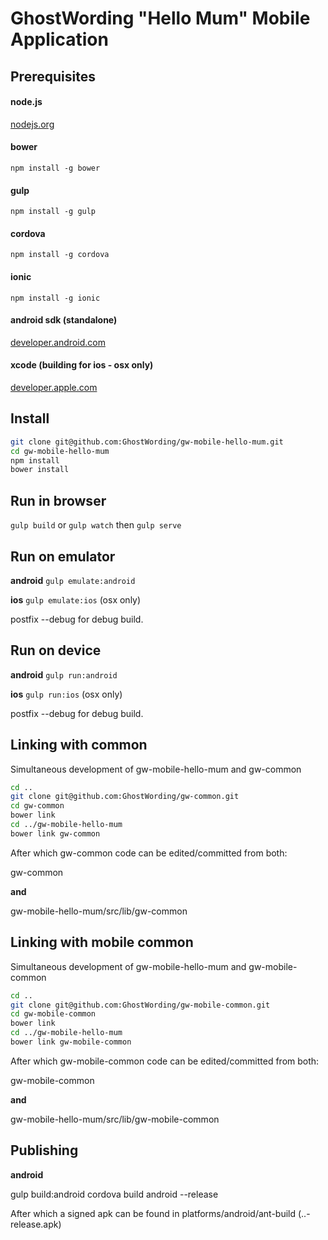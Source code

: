 GhostWording "Hello Mum" Mobile Application
===========================================

Prerequisites
-------------

#### node.js
[nodejs.org](http://nodejs.org)

#### bower
```npm install -g bower```

#### gulp
```npm install -g gulp```

#### cordova
```npm install -g cordova```

#### ionic
```npm install -g ionic```

#### android sdk (standalone)
[developer.android.com](https://developer.android.com/sdk/index.html?hl=i#download)

#### xcode (building for ios - osx only)
[developer.apple.com](https://developer.apple.com/xcode/downloads/)

Install
-------

```sh
git clone git@github.com:GhostWording/gw-mobile-hello-mum.git
cd gw-mobile-hello-mum
npm install
bower install
```

Run in browser
--------------

```gulp build``` or ```gulp watch``` then ```gulp serve```

Run on emulator
---------------

**android**
```gulp emulate:android```

**ios**
```gulp emulate:ios``` (osx only)

postfix --debug for debug build.

Run on device
-------------

**android**
```gulp run:android```

**ios**
```gulp run:ios``` (osx only)

postfix --debug for debug build.

Linking with common
-------------------

Simultaneous development of gw-mobile-hello-mum and gw-common

```sh
cd ..
git clone git@github.com:GhostWording/gw-common.git
cd gw-common
bower link
cd ../gw-mobile-hello-mum
bower link gw-common
```

After which gw-common code can be edited/committed from both:

gw-common 

**and**

gw-mobile-hello-mum/src/lib/gw-common

Linking with mobile common
--------------------------

Simultaneous development of gw-mobile-hello-mum and gw-mobile-common

```sh
cd ..
git clone git@github.com:GhostWording/gw-mobile-common.git
cd gw-mobile-common
bower link
cd ../gw-mobile-hello-mum
bower link gw-mobile-common
```

After which gw-mobile-common code can be edited/committed from both:

gw-mobile-common 

**and**

gw-mobile-hello-mum/src/lib/gw-mobile-common

Publishing
----------

**android**

gulp build:android
cordova build android --release
<enter keystore password>

After which a signed apk can be found in platforms/android/ant-build (..-release.apk)
